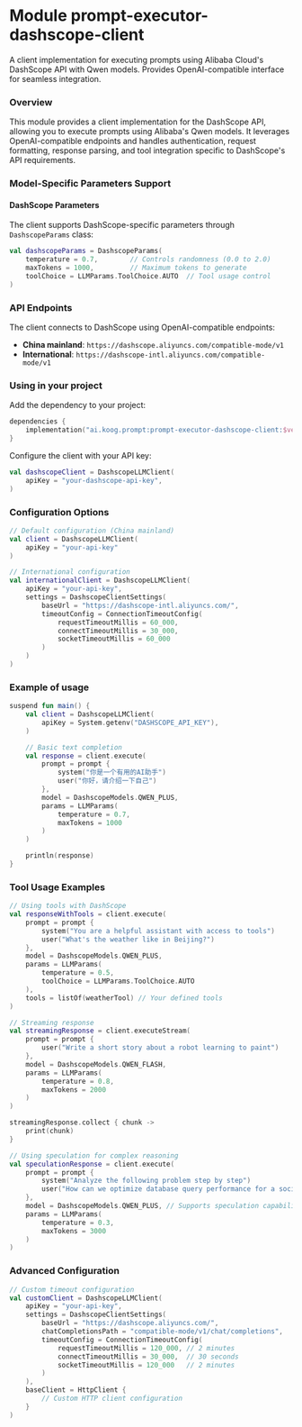 # Module prompt-executor-dashscope-client

A client implementation for executing prompts using Alibaba Cloud's DashScope API with Qwen models. Provides OpenAI-compatible interface for seamless integration.

### Overview

This module provides a client implementation for the DashScope API, allowing you to execute prompts using Alibaba's Qwen models. It leverages OpenAI-compatible endpoints and handles authentication, request formatting, response parsing, and tool integration specific to DashScope's API requirements.

### Model-Specific Parameters Support

#### DashScope Parameters

The client supports DashScope-specific parameters through `DashscopeParams` class:

```kotlin
val dashscopeParams = DashscopeParams(
    temperature = 0.7,        // Controls randomness (0.0 to 2.0)
    maxTokens = 1000,         // Maximum tokens to generate
    toolChoice = LLMParams.ToolChoice.AUTO  // Tool usage control
)
```

### API Endpoints

The client connects to DashScope using OpenAI-compatible endpoints:

- **China mainland**: `https://dashscope.aliyuncs.com/compatible-mode/v1`
- **International**: `https://dashscope-intl.aliyuncs.com/compatible-mode/v1`

### Using in your project

Add the dependency to your project:

```kotlin
dependencies {
    implementation("ai.koog.prompt:prompt-executor-dashscope-client:$version")
}
```

Configure the client with your API key:

```kotlin
val dashscopeClient = DashscopeLLMClient(
    apiKey = "your-dashscope-api-key",
)
```

### Configuration Options

```kotlin
// Default configuration (China mainland)
val client = DashscopeLLMClient(
    apiKey = "your-api-key"
)

// International configuration
val internationalClient = DashscopeLLMClient(
    apiKey = "your-api-key",
    settings = DashscopeClientSettings(
        baseUrl = "https://dashscope-intl.aliyuncs.com/",
        timeoutConfig = ConnectionTimeoutConfig(
            requestTimeoutMillis = 60_000,
            connectTimeoutMillis = 30_000,
            socketTimeoutMillis = 60_000
        )
    )
)
```

### Example of usage

```kotlin
suspend fun main() {
    val client = DashscopeLLMClient(
        apiKey = System.getenv("DASHSCOPE_API_KEY"),
    )

    // Basic text completion
    val response = client.execute(
        prompt = prompt {
            system("你是一个有用的AI助手")
            user("你好，请介绍一下自己")
        },
        model = DashscopeModels.QWEN_PLUS,
        params = LLMParams(
            temperature = 0.7,
            maxTokens = 1000
        )
    )

    println(response)
}
```

### Tool Usage Examples

```kotlin
// Using tools with DashScope
val responseWithTools = client.execute(
    prompt = prompt {
        system("You are a helpful assistant with access to tools")
        user("What's the weather like in Beijing?")
    },
    model = DashscopeModels.QWEN_PLUS,
    params = LLMParams(
        temperature = 0.5,
        toolChoice = LLMParams.ToolChoice.AUTO
    ),
    tools = listOf(weatherTool) // Your defined tools
)

// Streaming response
val streamingResponse = client.executeStream(
    prompt = prompt {
        user("Write a short story about a robot learning to paint")
    },
    model = DashscopeModels.QWEN_FLASH,
    params = LLMParams(
        temperature = 0.8,
        maxTokens = 2000
    )
)

streamingResponse.collect { chunk ->
    print(chunk)
}

// Using speculation for complex reasoning
val speculationResponse = client.execute(
    prompt = prompt {
        system("Analyze the following problem step by step")
        user("How can we optimize database query performance for a social media platform?")
    },
    model = DashscopeModels.QWEN_PLUS, // Supports speculation capability
    params = LLMParams(
        temperature = 0.3,
        maxTokens = 3000
    )
)
```

### Advanced Configuration

```kotlin
// Custom timeout configuration
val customClient = DashscopeLLMClient(
    apiKey = "your-api-key",
    settings = DashscopeClientSettings(
        baseUrl = "https://dashscope.aliyuncs.com/",
        chatCompletionsPath = "compatible-mode/v1/chat/completions",
        timeoutConfig = ConnectionTimeoutConfig(
            requestTimeoutMillis = 120_000, // 2 minutes
            connectTimeoutMillis = 30_000,  // 30 seconds
            socketTimeoutMillis = 120_000   // 2 minutes
        )
    ),
    baseClient = HttpClient {
        // Custom HTTP client configuration
    }
)
```
